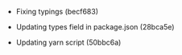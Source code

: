* Fixing typings (becf683)

* Updating types field in package.json (28bca5e)
* Updating yarn script (50bbc6a)



